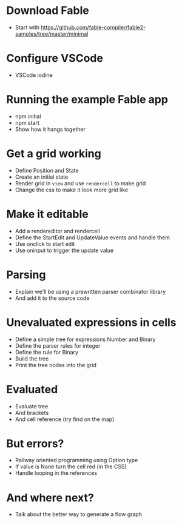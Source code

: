 
# Download Fable

- Start with https://github.com/fable-compiler/fable2-samples/tree/master/minimal

# Configure VSCode

- VSCode iodine

# Running the example Fable app

- npm initial
- npm start
- Show how it hangs together

# Get a grid working

- Define Position and State 
- Create an initial state
- Render grid in `view` and use `rendercell` to make grid
- Change the css to make it look more grid like

# Make it editable

- Add a rendereditor and rendercell
- Define the StartEdit and UpdateValue events and handle them
- Use onclick to start edit
- Use oninput to trigger the update value

# Parsing

- Explain we'll be using a prewritten parser combinator library
- And add it to the source code

# Unevaluated expressions in cells

- Define a simple tree for expressions Number and Binary
- Define the parser rules for integer
- Define the rule for Binary
- Build the tree
- Print the tree nodes into the grid

# Evaluated 

- Evaluate tree
- And brackets
- And cell reference (try find on the map)

# But errors?

- Railway oriented programming using Option type
- If value is None turn the cell red (in the CSS)
- Handle looping in the references

# And where next?

- Talk about the better way to generate a flow graph
